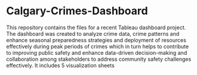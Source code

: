 # Calgary-Crimes-Dashboard

This repository contains the files for a recent Tableau dashboard project. The dashboard was created to analyze crime data, crime patterns and enhance seasonal preparedness strategies and deployment of resources effectively during peak periods of crimes which in turn helps to contribute to improving public safety and enhance data-driven decision-making and collaboration among stakeholders to address community safety challenges effectively.
 It includes 5 visualization sheets
